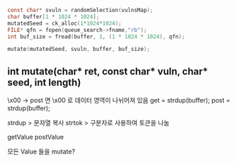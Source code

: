 ```c
const char* svuln = randomSelection(vulnsMap);
char buffer[1 * 1024 * 1024];
mutatedSeed = ck_alloc(1*1024*1024);
FILE* qfn = fopen(queue_search->fname,"rb");
int buf_size = fread(buffer, 1, (1 * 1024 * 1024), qfn);

mutate(mutatedSeed, svuln, buffer, buf_size);
```


## int mutate(char* ret, const char* vuln, char* seed, int length)


\x00 -> post 면 \x00 로 데이터 영역이 나뉘어져 있음
get = strdup(buffer);
post = strdup(buffer);

strdup > 문자열 복사
strtok > 구분자로 사용하여 토큰을 나눔

getValue
postValue

모든 Value 들을 mutate?